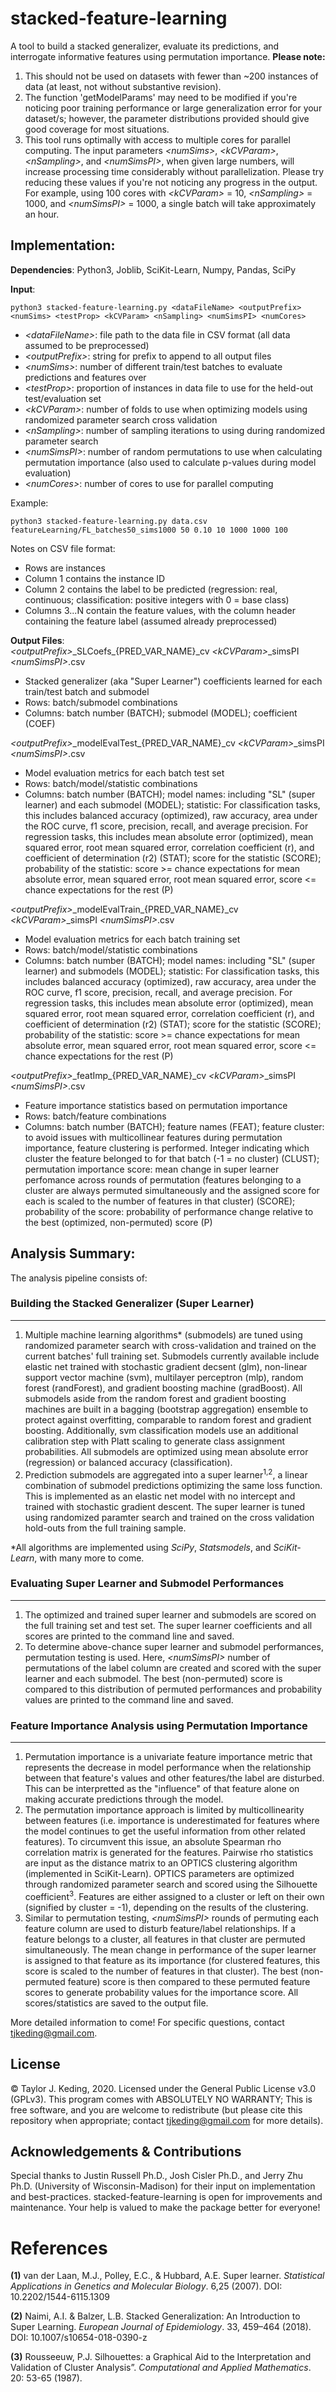 # stacked-feature-learning
A tool to build a stacked generalizer, evaluate its predictions, and interrogate informative features using permutation importance.
**Please note:**
1) This should not be used on datasets with fewer than ~200 instances of data (at least, not without substantive revision).
2) The function 'getModelParams' may need to be modified if you're noticing poor training performance or large generalization error for your dataset/s; however, the parameter distributions provided should give good coverage for most situations.
3) This tool runs optimally with access to multiple cores for parallel computing. The input parameters *\<numSims\>*, *\<kCVParam\>*, *\<nSampling\>*, and *\<numSimsPI\>*, when given large numbers, will increase processing time considerably without parallelization. Please try reducing these values if you're not noticing any progress in the output. For example, using 100 cores with *\<kCVParam\>* = 10, *\<nSampling\>* = 1000, and *\<numSimsPI\>* = 1000, a single batch will take approximately an hour.

## Implementation:

**Dependencies**: Python3, Joblib, SciKit-Learn, Numpy, Pandas, SciPy

**Input**:  
```
python3 stacked-feature-learning.py <dataFileName> <outputPrefix> <numSims> <testProp> <kCVParam> <nSampling> <numSimsPI> <numCores>
```  

- *\<dataFileName\>*: file path to the data file in CSV format (all data assumed to be preprocessed)
- *\<outputPrefix\>*: string for prefix to append to all output files 
- *\<numSims\>*: number of different train/test batches to evaluate predictions and features over
- *\<testProp\>*: proportion of instances in data file to use for the held-out test/evaluation set
- *\<kCVParam\>*: number of folds to use when optimizing models using randomized parameter search cross validation
- *\<nSampling\>*: number of sampling iterations to using during randomized parameter search
- *\<numSimsPI\>*: number of random permutations to use when calculating permutation importance (also used to calculate p-values during model evaluation)  
- *\<numCores\>*: number of cores to use for parallel computing  
   
Example:  
```
python3 stacked-feature-learning.py data.csv featureLearning/FL_batches50_sims1000 50 0.10 10 1000 1000 100
```

Notes on CSV file format:  
- Rows are instances
- Column 1 contains the instance ID
- Column 2 contains the label to be predicted (regression: real, continuous; classification: positive integers with 0 = base class)
- Columns 3...N contain the feature values, with the column header containing the feature label (assumed already preprocessed)
  
**Output Files**:  
*\<outputPrefix\>*\_SLCoefs\_{PRED_VAR_NAME}\_cv *\<kCVParam\>*\_simsPI *\<numSimsPI\>*.csv
- Stacked generalizer (aka "Super Learner") coefficients learned for each train/test batch and submodel
- Rows: batch/submodel combinations
- Columns: batch number (BATCH); submodel (MODEL); coefficient (COEF)

*\<outputPrefix\>*\_modelEvalTest\_{PRED_VAR_NAME}\_cv *\<kCVParam\>*\_simsPI *\<numSimsPI\>*.csv
- Model evaluation metrics for each batch test set
- Rows: batch/model/statistic combinations
- Columns: batch number (BATCH); model names: including "SL" (super learner) and each submodel (MODEL); statistic: For classification tasks, this includes balanced accuracy (optimized), raw accuracy, area under the ROC curve, f1 score, precision, recall, and average precision. For regression tasks, this includes mean absolute error (optimized), mean squared error, root mean squared error, correlation coefficient (r), and coefficient of determination (r2) (STAT); score for the statistic (SCORE); probability of the statistic: score >= chance expectations for mean absolute error, mean squared error, root mean squared error, score <= chance expectations for the rest (P)

*\<outputPrefix\>*\_modelEvalTrain\_{PRED_VAR_NAME}\_cv *\<kCVParam\>*\_simsPI *\<numSimsPI\>*.csv
- Model evaluation metrics for each batch training set
- Rows: batch/model/statistic combinations
- Columns: batch number (BATCH); model names: including "SL" (super learner) and submodels (MODEL); statistic: For classification tasks, this includes balanced accuracy (optimized), raw accuracy, area under the ROC curve, f1 score, precision, recall, and average precision. For regression tasks, this includes mean absolute error (optimized), mean squared error, root mean squared error, correlation coefficient (r), and coefficient of determination (r2) (STAT); score for the statistic (SCORE); probability of the statistic: score >= chance expectations for mean absolute error, mean squared error, root mean squared error, score <= chance expectations for the rest (P)

*\<outputPrefix\>*\_featImp\_{PRED_VAR_NAME}\_cv *\<kCVParam\>*\_simsPI *\<numSimsPI\>*.csv
- Feature importance statistics based on permutation importance
- Rows: batch/feature combinations
- Columns: batch number (BATCH); feature names (FEAT); feature cluster: to avoid issues with multicollinear features during permutation importance, feature clustering is performed. Integer indicating which cluster the feature belonged to for that batch (-1 = no cluster) (CLUST); permutation importance score: mean change in super learner perfomance across rounds of permutation (features belonging to a cluster are always permuted simultaneously and the assigned score for each is scaled to the number of features in that cluster) (SCORE); probability of the score: probability of performance change relative to the best (optimized, non-permuted) score (P) 

## Analysis Summary:
The analysis pipeline consists of:

### Building the Stacked Generalizer (Super Learner)
------
1) Multiple machine learning algorithms\* (submodels) are tuned using randomized parameter search with cross-validation and trained on the current batches' full training set. Submodels currently available include elastic net trained with stochastic gradient decsent (glm), non-linear support vector machine (svm), multilayer perceptron (mlp), random forest (randForest), and gradient boosting machine (gradBoost). All submodels aside from the random forest and gradient boosting machines are built in a bagging (bootstrap aggregation) ensemble to protect against overfitting, comparable to random forest and gradient boosting. Additionally, svm classification models use an additional calibration step with Platt scaling to generate class assignment probabilities.  All submodels are optimized using mean absolute error (regression) or balanced accuracy (classification).
2) Prediction submodels are aggregated into a super learner<sup>1,2</sup>, a linear combination of submodel predictions optimizing the same loss function. This is implemented as an elastic net model with no intercept and trained with stochastic gradient descent. The super learner is tuned using randomized paramter search and trained on the cross validation hold-outs from the full training sample. 

\*All algorithms are implemented using *SciPy*, *Statsmodels*, and *SciKit-Learn*, with many more to come.

### Evaluating Super Learner and Submodel Performances
------
1) The optimized and trained super learner and submodels are scored on the full training set and test set. The super learner coefficients and all scores are printed to the command line and saved.
2) To determine above-chance super learner and submodel performances, permutation testing is used. Here, *\<numSimsPI\>* number of permutations of the label column are created and scored with the super learner and each submodel. The best (non-permuted) score is compared to this distribution of permuted performances and probability values are printed to the command line and saved.

### Feature Importance Analysis using Permutation Importance
------
1) Permutation importance is a univariate feature importance metric that represents the decrease in model performance when the relationship between that feature's values and other features/the label are disturbed. This can be interpretted as the "influence" of that feature alone on making accurate predictions through the model.
2) The permutation importance approach is limited by multicollinearity between features (i.e. importance is underestimated for features where the model continues to get the useful information from other related features). To circumvent this issue, an absolute Spearman rho correlation matrix is generated for the features. Pairwise rho statistics are input as the distance matrix to an OPTICS clustering algorithm (implemented in SciKit-Learn). OPTICS parameters are optimized through randomized parameter search and scored using the Silhouette coefficient<sup>3</sup>. Features are either assigned to a cluster or left on their own (signified by cluster = -1), depending on the results of the clustering.
3) Similar to permutation testing, *\<numSimsPI\>* rounds of permuting each feature column are used to disturb feature/label relationships. If a feature belongs to a cluster, all features in that cluster are permuted simultaneously. The mean change in performance of the super learner is assigned to that feature as its importance (for clustered features, this score is scaled to the number of features in that cluster). The best (non-permuted feature) score is then compared to these permuted feature scores to generate probability values for the importance score. All scores/statistics are saved to the output file.

More detailed information to come! For specific questions, contact tjkeding@gmail.com.


## License
© Taylor J. Keding, 2020. Licensed under the General Public License v3.0 (GPLv3).
This program comes with ABSOLUTELY NO WARRANTY; This is free software, and you are welcome to redistribute (but please cite this repository when appropriate; contact tjkeding@gmail.com for more details).


## Acknowledgements & Contributions
Special thanks to Justin Russell Ph.D., Josh Cisler Ph.D., and Jerry Zhu Ph.D. (University of Wisconsin-Madison) for their input on implementation and best-practices. stacked-feature-learning is open for improvements and maintenance. Your help is valued to make the package better for everyone!


# References
**(1)** van der Laan, M.J., Polley, E.C., & Hubbard, A.E. Super learner. *Statistical Applications in Genetics and Molecular Biology*. 6,25 (2007). DOI: 10.2202/1544-6115.1309

**(2)** Naimi, A.I. & Balzer, L.B. Stacked Generalization: An Introduction to Super Learning. *European Journal of Epidemiology*. 33, 459–464 (2018). DOI: 10.1007/s10654-018-0390-z

**(3)** Rousseeuw, P.J. Silhouettes: a Graphical Aid to the Interpretation and Validation of Cluster Analysis”. *Computational and Applied Mathematics*. 20: 53-65 (1987).

